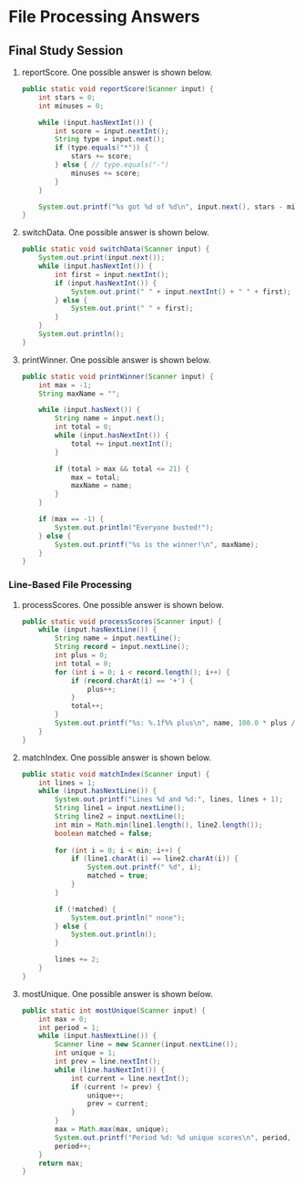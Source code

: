 # File Processing Answers
## Final Study Session

1. reportScore. One possible answer is shown below.

	```java
	public static void reportScore(Scanner input) {
		int stars = 0;
		int minuses = 0;

		while (input.hasNextInt()) {
			int score = input.nextInt();
			String type = input.next();
			if (type.equals("*")) {
				stars += score;
			} else { // type.equals("-")
				minuses += score;
			}
		}

		System.out.printf("%s got %d of %d\n", input.next(), stars - minuses, stars + minuses);
	}
	```

2. switchData. One possible answer is shown below.

	```java
	public static void switchData(Scanner input) {
		System.out.print(input.next());
		while (input.hasNextInt()) {
			int first = input.nextInt();
			if (input.hasNextInt()) {
				System.out.print(" " + input.nextInt() + " " + first);
			} else {
				System.out.print(" " + first);
			}
		}
		System.out.println();
	}
	```

3. printWinner. One possible answer is shown below.

	```java
	public static void printWinner(Scanner input) {
		int max = -1;
		String maxName = "";

		while (input.hasNext()) {
			String name = input.next();
			int total = 0;
			while (input.hasNextInt()) {
				total += input.nextInt();
			}

			if (total > max && total <= 21) {
				max = total;
				maxName = name;
			}
		}

		if (max == -1) {
			System.out.println("Everyone busted!");
		} else {
			System.out.printf("%s is the winner!\n", maxName);
		}
	}
	```

### Line-Based File Processing
1. processScores. One possible answer is shown below.

	```java
	public static void processScores(Scanner input) {
		while (input.hasNextLine()) {
			String name = input.nextLine();
			String record = input.nextLine();
			int plus = 0;
			int total = 0;
			for (int i = 0; i < record.length(); i++) {
				if (record.charAt(i) == '+') {
					plus++;
				}
				total++;
			}
			System.out.printf("%s: %.1f%% plus\n", name, 100.0 * plus / total);
		}
	}
	```

2. matchIndex. One possible answer is shown below.

	```java
	public static void matchIndex(Scanner input) {
		int lines = 1;
		while (input.hasNextLine()) {
			System.out.printf("Lines %d and %d:", lines, lines + 1);
			String line1 = input.nextLine();
			String line2 = input.nextLine();
			int min = Math.min(line1.length(), line2.length());
			boolean matched = false;
			
			for (int i = 0; i < min; i++) {
				if (line1.charAt(i) == line2.charAt(i)) {
					System.out.printf(" %d", i);
					matched = true;
				}
			}

			if (!matched) {
				System.out.println(" none");
			} else {
				System.out.println();
			}

			lines += 2;
		}
	}
	```

3. mostUnique. One possible answer is shown below.

	```java
	public static int mostUnique(Scanner input) {
		int max = 0;
		int period = 1;
		while (input.hasNextLine()) {
			Scanner line = new Scanner(input.nextLine());
			int unique = 1;
			int prev = line.nextInt();
			while (line.hasNextInt()) {
				int current = line.nextInt();
				if (current != prev) {
					unique++;
					prev = current;
				}
			}
			max = Math.max(max, unique);
			System.out.printf("Period %d: %d unique scores\n", period, unique);
			period++;
		}
		return max;
	}
	```